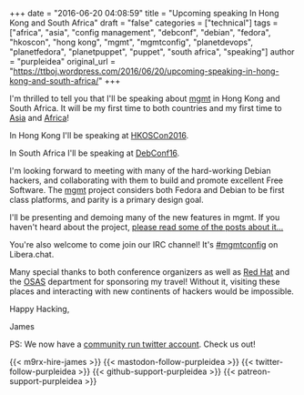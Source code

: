 +++
date = "2016-06-20 04:08:59"
title = "Upcoming speaking In Hong Kong and South Africa"
draft = "false"
categories = ["technical"]
tags = ["africa", "asia", "config management", "debconf", "debian", "fedora", "hkoscon", "hong kong", "mgmt", "mgmtconfig", "planetdevops", "planetfedora", "planetpuppet", "puppet", "south africa", "speaking"]
author = "purpleidea"
original_url = "https://ttboj.wordpress.com/2016/06/20/upcoming-speaking-in-hong-kong-and-south-africa/"
+++

I'm thrilled to tell you that I'll be speaking about <a href="/tags/mgmtconfig/">mgmt</a> in Hong Kong and South Africa. It will be my first time to both countries and my first time to <a href="https://en.wikipedia.org/wiki/Asia">Asia</a> and <a href="https://en.wikipedia.org/wiki/Africa">Africa</a>!

In Hong Kong I'll be speaking at <a href="https://2016.opensource.hk/topics/next-generation-config-mgmt/">HKOSCon2016</a>.

In South Africa I'll be speaking at <a href="https://debconf16.debconf.org/schedule/">DebConf16</a>.

I'm looking forward to meeting with many of the hard-working Debian hackers, and collaborating with them to build and promote excellent Free Software. The <a href="https://github.com/purpleidea/mgmt/">mgmt</a> project considers both Fedora and Debian to be first class platforms, and parity is a primary design goal.

I'll be presenting and demoing many of the new features in mgmt. If you haven't heard about the project, <a href="https://github.com/purpleidea/mgmt/#on-the-web">please read some of the posts about it...</a>

You're also welcome to come join our IRC channel! It's <a href="https://web.libera.chat/?channels=#mgmtconfig">#mgmtconfig</a> on Libera.chat.

Many special thanks to both conference organizers as well as <a href="https://redhat.com/">Red Hat</a> and the <a href="https://community.redhat.com/">OSAS</a> department for sponsoring my travel! Without it, visiting these places and interacting with new continents of hackers would be impossible.

Happy Hacking,

James

PS: We now have a <a href="https://twitter.com/mgmtconfig">community run twitter account</a>. Check us out!

{{< m9rx-hire-james >}}
{{< mastodon-follow-purpleidea >}}
{{< twitter-follow-purpleidea >}}
{{< github-support-purpleidea >}}
{{< patreon-support-purpleidea >}}
